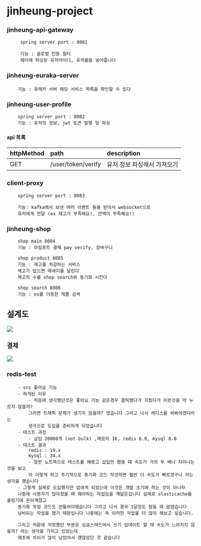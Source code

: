 
# jinheung-project



### jinheung-api-gateway

```
     spring server port : 8081
     
     기능 : 글로벌 인증 필터 
     헤더에 파싱된 유저아이디, 유저롤을 넣어줍니다
```

### jinheung-euraka-server

```
    기능 : 유레카 서버 해당 서비스 목록을 확인할 수 있다
```

### jinheung-user-profile 

```
    spring server port : 8082
    기능 : 유저의 정보, jwt 토큰 발행 및 파싱
```
#### api 목록
| httpMethod | path | description
|:-----------|:---|:---|
| GET        | /user/token/verify | 유저 정보 파싱해서 가져오기 



### client-proxy 

```
    spring server port : 8083
    
    기능: kafka에서 보낸 여러 이벤트 들을 받아서 websocket으로 
    유저에게 전달 (ex 재고가 부족해요!, 잔액이 부족해요!)
```



### jinheung-shop

```
    shop main 8084
    기능 : 아임포트 결제 pay verify, 장바구니 

    shop product 8085
    기능 : 재고를 차감하는 서비스
    재고가 없으면 메세지를 날린다
    재고의 수를 shop search와 동기화 시킨다 
    
    shop search 8086
    기능 : es를 이용한 제품 검색 
```
## 설계도 
![](설계도.png)
### 결제
![](결제.png)


### redis-test 
```
    - sns 좋아요 기능
    - 하게된 이유
        - 처음에 생각했던것은 좋아요 기능 같은경우 클릭했다가 지웠다가 이런것을 막 누르지 않을까? 
        그러면 트래픽 문제가 생기지 않을까? 였습니다 그리고 나서 레디스를 써봐야겠다라는 
        생각으로 도입을 준비하게 되었습니다
    - 테스트 과정
        - 삽입 20000개 (not bulk) ,메모리 16, redis 6.0, mysql 8.0
    - 테스트 결과
        redis : 19.x  
        mysql : 34.x
        - 일반 노트북으로 테스트를 해봤고 삽입만 했을 때 속도가 거의 두 배나 차이나는 것을 보고 
        아 이렇게 하고 주기적으로 동기화 코드 작성하면 훨씬 더 속도가 빠르겠구나 라는 생각을 했습니다
    - 그렇게 실제로 도입했지만 없애게 되었는데 이것은 개발 초기에 하는 것이 아니라 
    나중에 사용자가 많아졌을 때 해야하는 작업임을 깨달은겁니다 실제로 elasticache를 올렸기에 돈이깨졌고 
    동기화 작업 코드도 만들어야했습니다 그리고 나서 결국 1달정도 됬을 때 없앴습니다 
    낭비되는 작업을 했기 때문입니다 나중에는 꼭 이러한 작업을 더 많이 해보고 싶습니다.
    
    그리고 처음에 걱정했던 부분은 싱글스레드여서 쓰기 업데이트 할 때 속도가 느려지지 않을까? 라는 생각을 가지고 있었는데 
    애초에 차이가 많이 났었어서 괜찮았던 것 같습니다 
```